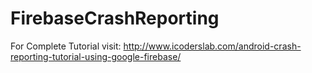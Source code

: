 # FirebaseCrashReporting
For Complete Tutorial visit:
http://www.icoderslab.com/android-crash-reporting-tutorial-using-google-firebase/

